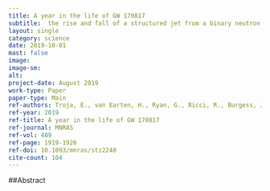 ```yaml
---
title: A year in the life of GW 170817
subtitle:  the rise and fall of a structured jet from a binary neutron star merger
layout: single
category: science
date: 2019-10-01
mast: false
image: 
image-sm: 
alt: 
project-date: August 2019
work-type: Paper
paper-type: Main
ref-authors: Troja, E., van Earten, H., Ryan, G., Ricci, R., Burgess, J.M., et al.
ref-year: 2019
ref-title: A year in the life of GW 170817
ref-journal: MNRAS
ref-vol: 489
ref-page: 1919-1926
ref-doi: 10.1093/mnras/stz2248
cite-count: 104
---
```



##Abstract

